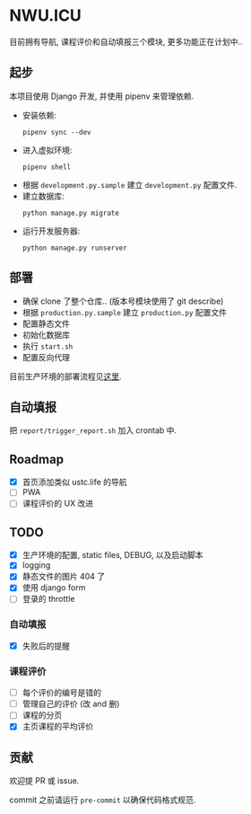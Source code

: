 # NWU.ICU
目前拥有导航, 课程评价和自动填报三个模块, 更多功能正在计划中..

## 起步
本项目使用 Django 开发, 并使用 pipenv 来管理依赖.
- 安装依赖:
    ```
    pipenv sync --dev
    ```
- 进入虚拟环境:
    ```
    pipenv shell
    ```
- 根据 `development.py.sample` 建立 `development.py` 配置文件.
- 建立数据库:
    ```
    python manage.py migrate
    ```
- 运行开发服务器:
    ```
    python manage.py runserver
    ```

## 部署
- 确保 clone 了整个仓库.. (版本号模块使用了 git describe)
- 根据 `production.py.sample` 建立 `production.py` 配置文件
- 配置静态文件
- 初始化数据库
- 执行 `start.sh`
- 配置反向代理

目前生产环境的部署流程见[这里](https://github.com/cjc7373/ansible/blob/master/playbooks/nwu.icu.yml).

## 自动填报
把 `report/trigger_report.sh` 加入 crontab 中.

## Roadmap
- [x] 首页添加类似 ustc.life 的导航
- [ ] PWA
- [ ] 课程评价的 UX 改进

## TODO
- [x] 生产环境的配置, static files, DEBUG, 以及启动脚本
- [x] logging
- [x] 静态文件的图片 404 了
- [x] 使用 django form
- [ ] 登录的 throttle

### 自动填报
- [x] 失败后的提醒

### 课程评价
- [ ] 每个评价的编号是错的
- [ ] 管理自己的评价 (改 and 删)
- [ ] 课程的分页
- [x] 主页课程的平均评价

## 贡献
欢迎提 PR 或 issue.

commit 之前请运行 `pre-commit` 以确保代码格式规范.
